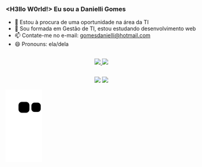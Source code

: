 ### <H3llo W0rld!> Eu sou a Danielli Gomes 

- 🔭 Estou à procura de uma oportunidade na área da TI
- 🌱 Sou formada em Gestão de TI, estou estudando desenvolvimento web
- 📫 Contate-me no e-mail: gomesdanielli@hotmail.com
- 😄 Pronouns: ela/dela
##

<div align="center">
  <a href="https://github.com/Gomes-danielli">
  <img height="170em" src="https://github-readme-stats.vercel.app/api?username=Gomes-danielli&show_icons=true&theme=dracula&include_all_commits=true&count_private=true"/>
  <img height="170em" src="https://github-readme-stats.vercel.app/api/top-langs/?username=Gomes-danielli&layout=compact&langs_count=7&theme=dracula"/>
</div>
 
 ##
 
<div align="center"> 
  <a href="https://www.instagram.com/thedgomes/" target="_blank"><img src="https://img.shields.io/badge/-Instagram-%23E4405F?style=for-the-badge&logo=instagram&logoColor=white" target="_blank"></a>
  <a href="https://www.linkedin.com/in/danielli-gomes-b0bb18171" target="_blank"><img src="https://img.shields.io/badge/-LinkedIn-%230077B5?style=for-the-badge&logo=linkedin&logoColor=white" target="_blank"></a> 
 </div>
  
  ![Snake animation](https://github.com/Gomes-danielli/Gomes-danielli/blob/output/github-contribution-grid-snake.svg)
